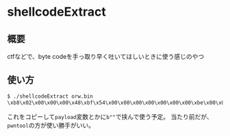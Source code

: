 # shellcodeExtract

## 概要

ctfなどで、byte codeを手っ取り早く吐いてほしいときに使う感じのやつ

## 使い方

```bash
$ ./shellcodeExtract orw.bin
\xb8\x02\x00\x00\x00\x48\xbf\x54\x00\x00\x00\x00\x00\x00\x00\xbe\x00\x00\x00\x00\x0f\x05\x48\x89\xc7\x48\xbe\x64\x00\x00\x00\x00\x00\x00\x00\xba\x14\x00\x00\x00\xb8\x00\x00\x00\x00\x0f\x05\xb8\x01\x00\x00\x00\xbf\x01\x00\x00\x00\x48\xbe\x64\x00\x00\x00\x00\x00\x00\x00\xba\x14\x00\x00\x00\x0f\x05\xb8\x3c\x00\x00\x00\x0f\x05\x00\x00\x00\x2f\x74\x6d\x70\x2f\x66\x6c\x61\x67\x2e
```

これをコピーして`payload`変数とかに`b""`で挟んで使う予定。
当たり前だが、`pwntool`の方が使い勝手がいい。
